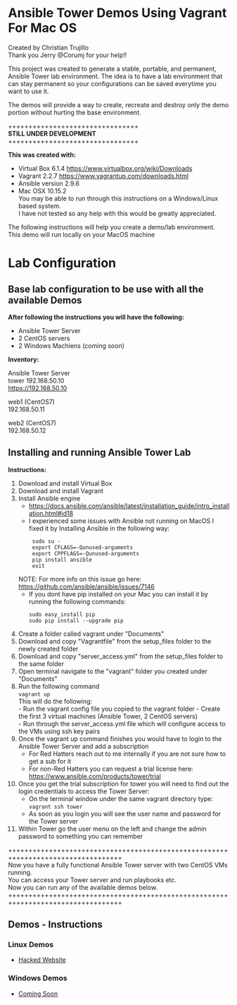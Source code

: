 # Ansible Tower Demos Using Vagrant For Mac OS 
Created by Christian Trujillo  
Thank you Jerry @Corumj for your help!!

This project was created to generate a stable, portable, and permanent, Ansible Tower lab environment.
The idea is to have a lab environment that can stay permanent so your configurations can be saved everytime you want to use it.

The demos will provide a way to create, recreate and destroy only the demo portion without hurting the base environment. 

++++++++++++++++++++++++++++++++  
<b>STILL UNDER DEVELOPMENT </b>  
++++++++++++++++++++++++++++++++  


<b>This was created with: </b> 
- Virtual Box 6.1.4 https://www.virtualbox.org/wiki/Downloads  
- Vagrant 2.2.7 https://www.vagrantup.com/downloads.html  
- Ansible version 2.9.6
- Mac OSX 10.15.2   
You may be able to run through this instructions on a Windows/Linux based system.  
I have not tested so any help with this would be greatly appreciated.   


The following instructions will help you create a demo/lab environment.  
This demo will run locally on your MacOS machine


<h1>Lab Configuration</h1>
<h2>Base lab configuration to be use with all the available Demos</h2>  

<b>After following the instructions you will have the following:</b>  

- Ansible Tower Server  
- 2 CentOS servers
- 2 Windows Machiens (coming soon)

<b>Inventory:</b>

Ansible Tower Server  
tower
192.168.50.10  
https://192.168.50.10

web1  (CentOS7)  
192.168.50.11  

web2  (CentOS7)  
192.168.50.12  

<h2>Installing and running Ansible Tower Lab</h2>
<b>Instructions: </b>

1. Download and install Virtual Box
2. Download and install Vagrant
3. Install Ansible engine
    - https://docs.ansible.com/ansible/latest/installation_guide/intro_installation.html#id18  
    - I experienced some issues with Ansible not running on MacOS I fixed it by Installing Ansible in the following way:  
       ```
        sudo su -
        export CFLAGS=-Qunused-arguments
        export CPPFLAGS=-Qunused-arguments 
        pip install ansible
        exit
        ```
     NOTE: For more info on this issue go here: https://github.com/ansible/ansible/issues/7146
     - If you dont have pip installed on your Mac you can install it by running the following commands:
       ```
       sudo easy_install pip
       sudo pip install --upgrade pip
       ```
4. Create a folder called vagrant under "Documents"
5. Download and copy "Vagrantfile" from the setup_files folder to the newly created folder
6. Download and copy "server_access.yml" from the setup_files folder to the same folder
7. Open terminal navigate to the "vagrant" folder you created under "Documents"
8. Run the following command  
    `vagrant up `   
    This will do the following:  
        - Run the vagrant config file you copied to the vagrant folder 
        - Create the first 3 virtual machines (Ansible Tower, 2 CentOS servers)  
        - Run through the server_access.yml file which will configure access to the VMs using ssh key pairs  
9. Once the vagrant up command finishes you would have to login to the Ansible Tower Server and add a subscription  
    - For Red Hatters reach out to me internally if you are not sure how to get a sub for it
    - For non-Red Hatters you can request a trial license here: https://www.ansible.com/products/tower/trial  
10. Once you get the trial subscription for tower you will need to find out the login credentials to access the Tower Server:
    - On the terminal window under the same vagrant directory type: `vagrant ssh tower`  
    - As soon as you login you will see the user name and password for the Tower server
11. Within Tower go the user menu on the left and change the admin password to something you can remember

++++++++++++++++++++++++++++++++++++++++++++++++++++++++++++++++++++++++++++++++++  
Now you have a fully functional Ansible Tower server with two CentOS VMs running.   
You can access your Tower server and run playbooks etc.  
Now you can run any of the available demos below. 
++++++++++++++++++++++++++++++++++++++++++++++++++++++++++++++++++++++++++++++++++  


<h2>Demos - Instructions</h2>
<h3> Linux Demos </h3>
<ul>
  <li><a href="https://github.com/m1820/atd/blob/master/Demos/Linux/hacked_website_demo/Instructions.md">Hacked Website</a> </li> 
</ul>
<h3> Windows Demos </h3>
<ul>
  <li><a href="#">Coming Soon</a> </li> 
</ul>
